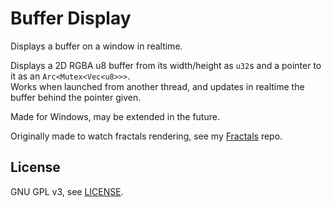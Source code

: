 # Buffer Display
Displays a buffer on a window in realtime.

Displays a 2D RGBA u8 buffer from its width/height as `u32`s and a pointer to it as an `Arc<Mutex<Vec<u8>>>`.  
Works when launched from another thread, and updates in realtime the buffer behind the pointer given.

Made for Windows, may be extended in the future.

Originally made to watch fractals rendering, see my [Fractals](https://github.com/Coddeus/Fractals) repo.

## License
GNU GPL v3, see [LICENSE](./LICENSE).